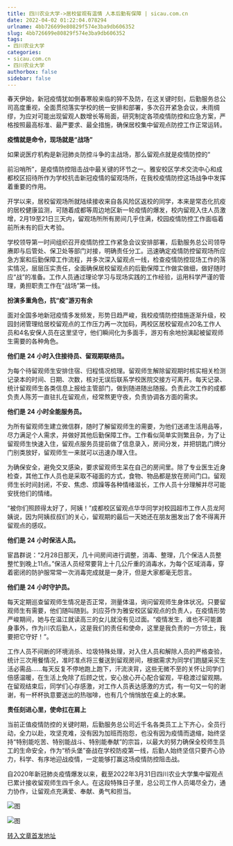 ```yaml
---
title: 四川农业大学->居校留观有温情 人本后勤有保障 | sicau.com.cn
date: 2022-04-02 01:22:04.078294
urlname: 4bb726699e80829f574e3ba9db606352
slug: 4bb726699e80829f574e3ba9db606352
tags: 
- 四川农业大学
categories:
- sicau.com.cn
- 四川农业大学
authorbox: false
sidebar: false
---
```

春天伊始，新冠疫情犹如倒春寒般来临的猝不及防，在这关键时刻，后勤服务总公司高度重视，全面贯彻落实学校的统一安排和部署，多次召开紧急会议，未雨绸缪，为应对可能出现留观人数增长等局面，研究制定各项疫情防控和应急方案，严格按照最高标准、最严要求、最全措施，确保居校集中留观点防控工作正常运转。

**疫情就是命令，现场就是“战场”**

如果说医疗机构是新冠肺炎防控斗争的主战场，那么留观点就是疫情防控的“
<!--more-->
前沿哨所”，是疫情防控阻击战中最关键的环节之一。雅安校区学术交流中心和成都校区招待所作为学校抗击新冠疫情的留观场所，在我校疫情防控这场战争中发挥着重要的作用。

开学以来，居校留观场所就陆续接收来自各风险区返校的同学，本来是常态化抗疫的居校健康监测，可随着成都等周边地区新一轮疫情的爆发，校内留观入住人员激增，2月19至21日三天内，留观场所所有房间几乎住满，校园疫情防控工作面临着前所未有的巨大考验。

学校领导第一时间组织召开疫情防控工作紧急会议安排部署，后勤服务总公司领导赓即与后管处、保卫处等部门对接，明确责任分工。迅速确定疫情防控留观场所应急方案和后勤保障工作流程，并多次深入留观点一线，检查疫情防控现场工作的落实情况，层层压实责任，全面确保居校留观点的后勤保障工作做实做细，做好随时应“战”的准备。工作人员通过理论学习与现场实践的工作经验，运用科学严谨的管理，勇担职责工作在“战场”第一线。

**扮演多重角色，抗“疫”游刃有余**

面对全国多地新冠疫情多发频发，形势日趋严峻，我校疫情防控措施逐渐升级，校园封闭管理给居校留观点的工作压力再一次加码，两校区居校留观点20名工作人员和4名安保人员在这里坚守，他们瞬间化为多面手，游刃有余地扮演起被留观师生需要的各种角色。

**他们是** **24** **小时入住接待员、留观期联络员。**

为每个待留观师生安排住宿、归程情况梳理。留观师生解除留观期时核实相关检测记录本的时间、日期、次数，核对无误后联系学校医院交接方可离开。每天记录、统计留观师生各类信息上报给主管部门，做到随进随出随报。负责此次工作的成都负责人陈芳一直驻扎在留观点，经常熬更守夜，负责协调各方面的需求。

**他们是** **24** **小时全能服务员。**

为所有留观师生建立微信群，随时了解留观师生的需要，为他们送递生活用品等，尽力满足个人需求，并做好其他后勤保障工作。工作看似简单实则繁且杂，为了让留观师生快速入住，留观点服务员提前做了信息录入，房间分发，并把钥匙门牌分门别类放好，留观师生一来就可以迅速办理入住。

为确保安全，避免交叉感染，要求留观师生呆在自己的房间里。除了专业医生近身检查，其他工作人员也是采取不碰面的方式，食物、物品都是放在房间门口。留观师生长时间封闭，不安、焦虑、烦躁等各种情绪滋长，工作人员十分理解并尽可能安抚他们的情绪。

“被你们照顾得太好了，阿姨！”成都校区留观点华华同学对校园超市工作人员龙阿姨说，因为阿姨叔叔们的关心，留观期的最后一天她还在朋友圈发出了舍不得离开留观点的感叹。

**他们是** **24** **小时保洁人员。**

宦昌群说：“2月28日那天，几十间房间进行调整，消毒、整理，几个保洁人员整整忙到晚上11点。”保洁人员经常要背上十几公斤重的消毒水，为每个区域消毒，穿着密闭的防护服常常一次消毒完成就是一身汗，但是大家都毫无怨言。

**他们是** **24** **小时守护员。**

每天定期巡查留观师生情况是否正常，测量体温，询问留观师生身体状况。只要留观师生有需要，他们随叫随到。刘应芬作为雅安校区留观点的负责人，在疫情形势严峻期间，她与在温江就读高三的女儿就没有见过面。“疫情发生，谁也不可能置身事外，作为川农后勤人，这是我们的责任和使命，这里是我负责的一方领土，我要把它守好！”。

工作人员不间断的环境消杀、垃圾特殊处理，对入住人员和解除人员的严格查验，统计三次用餐情况，准时准点将三餐送到留观房间，根据需求为同学们跑腿采买生活必需品......每天反复不停地跑上跑下，汗流浃背，这些无微不至的关怀让同学们倍感温暖，在生活上免除了后顾之忧，安心放心开心配合留观，平稳渡过留观期。在留观结束后，同学们心存感激，对工作人员表达感激的方式，有一句又一句的谢谢，有一杯杯执意要送出的热咖啡，也有几个悄悄放在桌上的水果。

**责任刻进心里，使命扛在肩上**

当前正值疫情防控的关键时期，后勤服务总公司近千名各类员工上下齐心，全员行动，全力以赴，攻坚克难，没有因为加班而抱怨，也没有因为疫情而退缩，始终坚持“特别能吃苦、特别能战斗、特别能奉献”的宗旨，以最大的努力确保全校师生员工的生命安全，作为“桥头堡”奋战在学校防疫第一线，后勤人始终坚信只要齐心协力，科学、有序地迎战疫情，一定能够打赢这场疫情防控阻击战。

自2020年新冠肺炎疫情爆发以来，截至2022年3月31日四川农业大学集中留观点已累计接收留观师生四千余人。在这段特殊日子里，总公司工作人员竭尽全力，通力协作，让留观点充满爱、奉献、勇气和担当。

![图](https://news.sicau.edu.cn/__local/C/B2/4A/FFAA9DF31F34BC99E240A3716FB_DCDBCD58_74BBB.png)

![图](https://news.sicau.edu.cn/__local/8/0A/6A/1E1C6E28F32AAFE6A4998A89166_F291E5C5_F8013.png)

[转入文章首发地址](https://news.sicau.edu.cn/info/1078/67190.htm)
